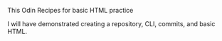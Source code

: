 This Odin Recipes for basic HTML practice

I will have demonstrated creating a repository, CLI, commits, and basic HTML.
